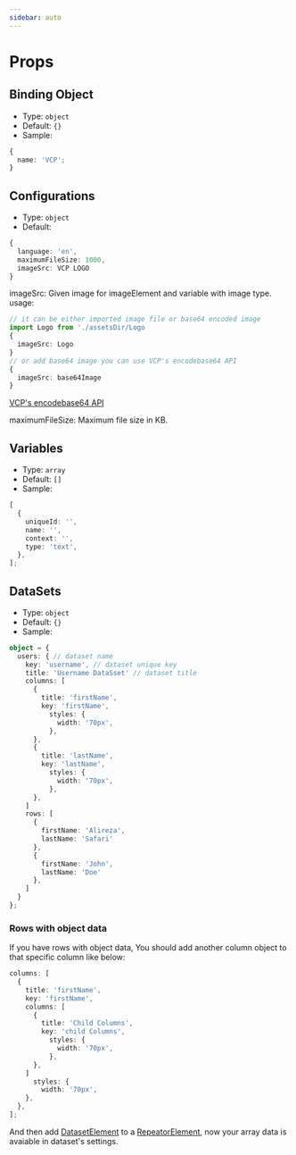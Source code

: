 ```yaml
---
sidebar: auto
---
```


# Props

## Binding Object

- Type: `object`
- Default: `{}`
- Sample:

```ts
{
  name: 'VCP';
}
```

## Configurations

- Type: `object`
- Default:

```ts
{
  language: 'en',
  maximumFileSize: 1000,
  imageSrc: VCP LOGO
}
```

imageSrc: Given image for imageElement and variable with image type.
usage:

```ts
// it can be either imported image file or base64 encoded image
import Logo from './assetsDir/Logo
{
  imageSrc: Logo
}
// or add base64 image you can use VCP's encodebase64 API
{
  imageSrc: base64Image
}
```

[VCP's encodebase64 API](/apis/#encode2base64)

maximumFileSize: Maximum file size in KB.

## Variables

- Type: `array`
- Default: `[]`
- Sample:

```ts
[
  {
    uniqueId: '',
    name: '',
    context: '',
    type: 'text',
  },
];
```

## DataSets

- Type: `object`
- Default: `{}`
- Sample:

```ts
object = {
  users: { // dataset name
    key: 'username', // dataset unique key
    title: 'Username DataSset' // dataset title
    columns: [
      {
        title: 'firstName',
        key: 'firstName',
          styles: {
            width: '70px',
          },
      },
      {
        title: 'lastName',
        key: 'lastName',
          styles: {
            width: '70px',
          },
      },
    ]
    rows: [
      {
        firstName: 'Alireza',
        lastName: 'Safari'
      },
      {
        firstName: 'John',
        lastName: 'Doe'
      },
    ]
  }
};
```

### Rows with object data

If you have rows with object data, You should add another column object to that specific column like below:

```ts
columns: [
  {
    title: 'firstName',
    key: 'firstName',
    columns: [
      {
        title: 'Child Columns',
        key: 'child Columns',
          styles: {
            width: '70px',
          },
      },
    ]
      styles: {
        width: '70px',
    },
  },
];
```

And then add [DatasetElement](/guide/elements/dataset) to a [RepeatorElement](/guide/elements/repeator), now your array data is avaiable in dataset's settings.
